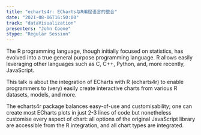 ```yaml
---
title: "echarts4r: ECharts与R编程语言的整合"
date: "2021-08-06T16:50:00" 
track: "dataVisualization"
presenters: "John Coene"
stype: "Regular Session"
---
```

The R programming language, though initially focused on statistics, has evolved into a true general purpose programming language. R allows easily leveraging other languages such as C, C++, Python, and, more recently, JavaScript.
 

 This talk is about the integration of ECharts with R (echarts4r) to enable programmers to (very) easily create interactive charts from various R datasets, models, and more.
 

 The echarts4r package balances easy-of-use and customisability; one can create most ECharts plots in just 2-3 lines of code but nonetheless customise every aspect of chart: all options of the original JavaScript library are accessible from the R integration, and all chart types are integrated.